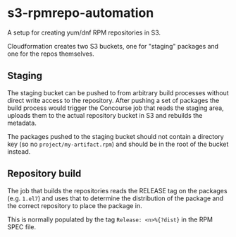 # s3-rpmrepo-automation

A setup for creating yum/dnf RPM repositories in S3.

Cloudformation creates two S3 buckets, one for "staging" packages and one for the repos themselves.

## Staging

The staging bucket can be pushed to from arbitrary build processes without direct write access to the repository. After pushing a set of packages the build process would trigger the Concourse job that reads the staging area, uploads them to the actual repository bucket in S3 and rebuilds the metadata.

The packages pushed to the staging bucket should not contain a directory key (so no `project/my-artifact.rpm`) and should be in the root of the bucket instead.

## Repository build

The job that builds the repositories reads the RELEASE tag on the packages (e.g. `1.el7`) and uses that to determine the distribution of the package and the correct repository to place the package in.

This is normally populated by the tag `Release: <n>%{?dist}` in the RPM SPEC file.
